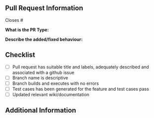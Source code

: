 ## Pull Request Information
Closes # <!-- Insert issue number (required) -->

**What is the PR Type:** 
<!-- 
Please select type that applies from below:
- feature
- bug fix
- refactoring
- documentation
- action
- other
-->

**Describe the added/fixed behaviour:**
<!-- 
Describe the new/fixed behaviour this branch implements.
Include previous behaviour if PR is for a bug fix
Include screenshots if necessary
-->

## Checklist
<!-- Please check all items which apply from the following (Change "[ ]" to "[x]") -->
- [ ] Pull request has suitable title and labels, adequately described and associated with a github issue
- [ ] Branch name is descriptive
- [ ] Branch builds and executes with no errors
- [ ] Test cases has been generated for the feature and test cases pass
- [ ] Updated relevant wiki/documentation

## Additional Information
<!-- Please provide any additional information that may be necessary -->


<!-- Adapted from Uno Platform -->
